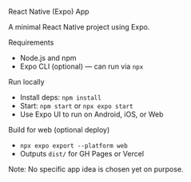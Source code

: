 React Native (Expo) App

A minimal React Native project using Expo.

Requirements
- Node.js and npm
- Expo CLI (optional) — can run via `npx`

Run locally
- Install deps: `npm install`
- Start: `npm start` or `npx expo start`
- Use Expo UI to run on Android, iOS, or Web

Build for web (optional deploy)
- `npx expo export --platform web`
- Outputs `dist/` for GH Pages or Vercel

Note: No specific app idea is chosen yet on purpose.
